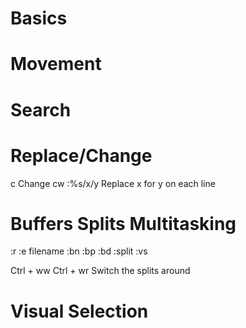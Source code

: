 # Basics


# Movement


# Search


# Replace/Change

c Change
cw 
:%s/x/y Replace x for y on each line

# Buffers Splits Multitasking
:r 
:e filename
:bn
:bp
:bd
:split 
:vs

Ctrl + ww
Ctrl + wr Switch the splits around

# Visual Selection


